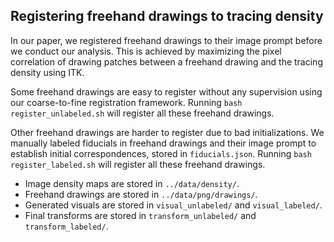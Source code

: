 ## Registering freehand drawings to tracing density

In our paper, we registered freehand drawings to their image prompt before we conduct our analysis. This is achieved by maximizing the pixel correlation of drawing patches between a freehand drawing and the tracing density using ITK.

Some freehand drawings are easy to register without any supervision using our coarse-to-fine registration framework. Running `bash register_unlabeled.sh` will register all these freehand drawings.

Other freehand drawings are harder to register due to bad initializations. We manually labeled fiducials in freehand drawings and their image prompt to establish initial correspondences, stored in `fiducials.json`. Running `bash register_labeled.sh` will register all these freehand drawings.

- Image density maps are stored in `../data/density/`.
- Freehand drawings are stored in `../data/png/drawings/`.
- Generated visuals are stored in `visual_unlabeled/` and `visual_labeled/`.
- Final transforms are stored in `transform_unlabeled/` and `transform_labeled/`.
